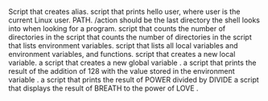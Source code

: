 Script that creates alias.
script that prints hello user, where user is the current Linux user.
PATH. /action should be the last directory the shell looks into when looking for a program.
script that counts the number of directories in the
script that counts the number of directories in the
script that lists environment variables.
script that lists all local variables and environment variables, and functions.
script that creates a new local variable.
a script that creates a new global variable  .
a script that prints the result of the addition of 128 with the value stored in the environment variable .
a script that prints the result of POWER divided by DIVIDE
a script that displays the result of BREATH to the power of LOVE  .
